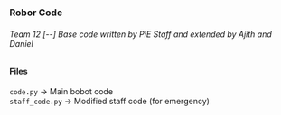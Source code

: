 ### Robor Code
###### Team 12 [--] Base code written by PiE Staff and extended by Ajith and Daniel

#### **Files**
`code.py`        ->  Main bobot code<br/>
`staff_code.py`  ->  Modified staff code (for emergency)
